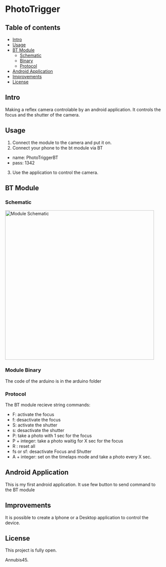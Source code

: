 # PhotoTrigger

## Table of contents

* [Intro](#intro)
* [Usage](#usage)
* [BT Module](#module)
  * [Schematic](#module-schematics)
  * [Binary](#module-binary)
  * [Protocol](#protocol)
* [Android Application](#android)
* [Improvements](#improvements)
* [License](#license)


## Intro

Making a reflex camera controlable by an android application.
It controls the focus and the shutter of the camera.

## Usage

 1. Connect the module to the camera and put it on.
 2. Connect your phone to the bt module via BT 
   * name: PhotoTriggerBT 
   * pass: 1342
 3. Use the application to control the camera.


## BT Module

### Schematic
<img src="https://github.com/Annubis45/PhotoTrigger/blob/master/arduino/schematic.JPG" alt="Module Schematic" width="480" />

### Module Binary

The code of the arduino is in the arduino folder

### Protocol

The BT module recieve string commands:
* F: activate the focus
* f: desactivate the focus
* S: activate the shutter
* s: desactivate the shutter
* P: take a photo with 1 sec for the focus
* P + integer: take a photo waitig for X sec for the focus
* R : reset all
* fs or sf: desactivate Focus and Shutter
* A + integer: set on the timelaps mode and take a photo every X sec.

## Android Application

This is my first android application. 
It use few button to send command to the BT module

## Improvements

It is possible to create a Iphone or a Desktop application to control the device.

## License

This project is fully open.

Annubis45.
